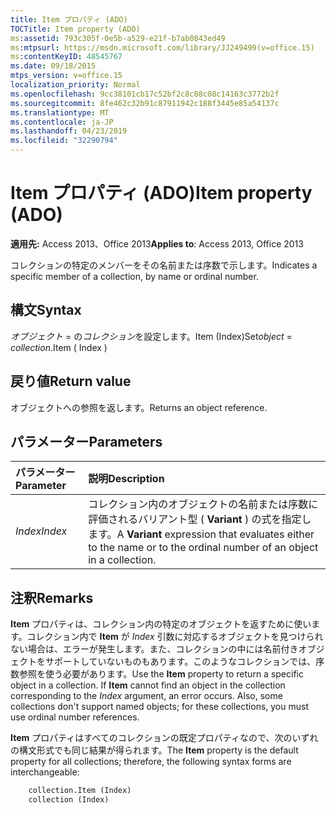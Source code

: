 ```yaml
---
title: Item プロパティ (ADO)
TOCTitle: Item property (ADO)
ms:assetid: 793c305f-0e5b-a529-e21f-b7ab0843ed49
ms:mtpsurl: https://msdn.microsoft.com/library/JJ249499(v=office.15)
ms:contentKeyID: 48545767
ms.date: 09/18/2015
mtps_version: v=office.15
localization_priority: Normal
ms.openlocfilehash: 9cc38101cb17c52bf2c8c08c08c14163c3772b2f
ms.sourcegitcommit: 8fe462c32b91c87911942c188f3445e85a54137c
ms.translationtype: MT
ms.contentlocale: ja-JP
ms.lasthandoff: 04/23/2019
ms.locfileid: "32290794"
---
```

# <a name="item-property-ado"></a><span data-ttu-id="a1ba0-102">Item プロパティ (ADO)</span><span class="sxs-lookup"><span data-stu-id="a1ba0-102">Item property (ADO)</span></span>

<span data-ttu-id="a1ba0-103">**適用先:** Access 2013、Office 2013</span><span class="sxs-lookup"><span data-stu-id="a1ba0-103">**Applies to**: Access 2013, Office 2013</span></span>

<span data-ttu-id="a1ba0-104">コレクションの特定のメンバーをその名前または序数で示します。</span><span class="sxs-lookup"><span data-stu-id="a1ba0-104">Indicates a specific member of a collection, by name or ordinal number.</span></span>

## <a name="syntax"></a><span data-ttu-id="a1ba0-105">構文</span><span class="sxs-lookup"><span data-stu-id="a1ba0-105">Syntax</span></span>

<span data-ttu-id="a1ba0-106">*オブジェクト* = の*コレクション*を設定します。Item (Index)</span><span class="sxs-lookup"><span data-stu-id="a1ba0-106">Set*object* = *collection*.Item ( Index )</span></span>

## <a name="return-value"></a><span data-ttu-id="a1ba0-107">戻り値</span><span class="sxs-lookup"><span data-stu-id="a1ba0-107">Return value</span></span>

<span data-ttu-id="a1ba0-108">オブジェクトへの参照を返します。</span><span class="sxs-lookup"><span data-stu-id="a1ba0-108">Returns an object reference.</span></span>

## <a name="parameters"></a><span data-ttu-id="a1ba0-109">パラメーター</span><span class="sxs-lookup"><span data-stu-id="a1ba0-109">Parameters</span></span>

|<span data-ttu-id="a1ba0-110">パラメーター</span><span class="sxs-lookup"><span data-stu-id="a1ba0-110">Parameter</span></span>|<span data-ttu-id="a1ba0-111">説明</span><span class="sxs-lookup"><span data-stu-id="a1ba0-111">Description</span></span>|
|:--------|:----------|
|<span data-ttu-id="a1ba0-112">*Index*</span><span class="sxs-lookup"><span data-stu-id="a1ba0-112">*Index*</span></span> |<span data-ttu-id="a1ba0-113">コレクション内のオブジェクトの名前または序数に評価されるバリアント型 ( **Variant** ) の式を指定します。</span><span class="sxs-lookup"><span data-stu-id="a1ba0-113">A **Variant** expression that evaluates either to the name or to the ordinal number of an object in a collection.</span></span>|

## <a name="remarks"></a><span data-ttu-id="a1ba0-114">注釈</span><span class="sxs-lookup"><span data-stu-id="a1ba0-114">Remarks</span></span>

<span data-ttu-id="a1ba0-p101">**Item** プロパティは、コレクション内の特定のオブジェクトを返すために使います。コレクション内で **Item** が *Index* 引数に対応するオブジェクトを見つけられない場合は、エラーが発生します。また、コレクションの中には名前付きオブジェクトをサポートしていないものもあります。このようなコレクションでは、序数参照を使う必要があります。</span><span class="sxs-lookup"><span data-stu-id="a1ba0-p101">Use the **Item** property to return a specific object in a collection. If **Item** cannot find an object in the collection corresponding to the *Index* argument, an error occurs. Also, some collections don't support named objects; for these collections, you must use ordinal number references.</span></span>

<span data-ttu-id="a1ba0-118">**Item** プロパティはすべてのコレクションの既定プロパティなので、次のいずれの構文形式でも同じ結果が得られます。</span><span class="sxs-lookup"><span data-stu-id="a1ba0-118">The **Item** property is the default property for all collections; therefore, the following syntax forms are interchangeable:</span></span>

```vb
    collection.Item (Index)
    collection (Index)
```
